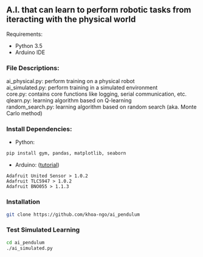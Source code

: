 ## A.I. that can learn to perform robotic tasks from iteracting with the physical world

Requirements:
* Python 3.5
* Arduino IDE

### File Descriptions:
ai_physical.py: perform training on a physical robot  
ai_simulated.py: perform training in a simulated environment  
core.py: contains core functions like logging, serial communication, etc.  
qlearn.py: learning algorithm based on Q-learning   
random_search.py: learning algorithm based on random search (aka. Monte Carlo method)   

### Install Dependencies:
* Python:
```bash
pip install gym, pandas, matplotlib, seaborn
```   
* Arduino: ([tutorial](https://www.arduino.cc/en/guide/libraries))
```
Adafruit United Sensor > 1.0.2
Adafruit TLC5947 > 1.0.2
Adafruit BNO055 > 1.1.3
```

### Installation
```bash
git clone https://github.com/khoa-ngo/ai_pendulum
```

### Test Simulated Learning
```bash
cd ai_pendulum
./ai_simulated.py
```
